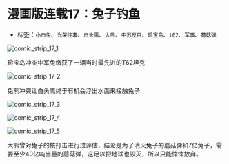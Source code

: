 # 漫画版连载17：兔子钓鱼

* 标签：`小白兔`、`光荣往事`、`白头鹰`、`大熊`、`中苏反目`、`珍宝岛`、`t62`、`军事`、`蘑菇弹`

![comic_strip_17_1](../../assets/img/comic_strip_17_1.jpg)

珍宝岛冲突中军兔缴获了一辆当时最先进的T62坦克

![comic_strip_17_2](../../assets/img/comic_strip_17_2.jpg)

兔熊冲突让白头鹰终于有机会浮出水面来接触兔子

![comic_strip_17_3](../../assets/img/comic_strip_17_3.jpg)

![comic_strip_17_4](../../assets/img/comic_strip_17_4.jpg)

![comic_strip_17_5](../../assets/img/comic_strip_17_5.jpg)

大熊曾对兔子的核打击进行过评估，结论是为了消灭兔子的蘑菇弹和7亿兔子，需要至少40亿吨当量的蘑菇弹，这足以把地球也毁灭，所以只能悻悻放弃。
